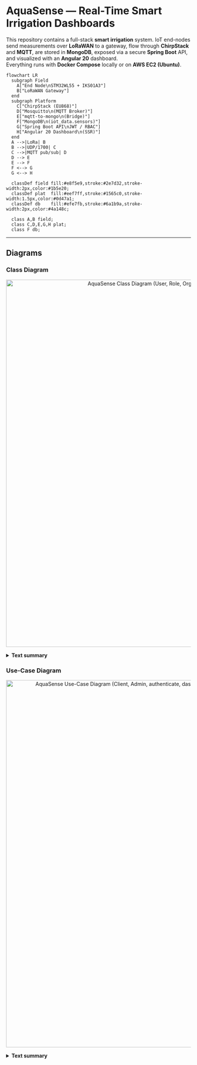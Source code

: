 # AquaSense — Real-Time Smart Irrigation Dashboards 

This repository contains a full-stack **smart irrigation** system. IoT end-nodes send measurements over **LoRaWAN** to a gateway, flow through **ChirpStack** and **MQTT**, are stored in **MongoDB**, exposed via a secure **Spring Boot** API, and visualized with an **Angular 20** dashboard.  
Everything runs with **Docker Compose** locally or on **AWS EC2 (Ubuntu)**.


```mermaid
flowchart LR
  subgraph Field
    A["End Node\nSTM32WL55 + IKS01A3"]
    B["LoRaWAN Gateway"]
  end
  subgraph Platform
    C["ChirpStack (EU868)"]
    D["Mosquitto\n(MQTT Broker)"]
    E["mqtt-to-mongo\n(Bridge)"]
    F["MongoDB\n(iot_data.sensors)"]
    G["Spring Boot API\nJWT / RBAC"]
    H["Angular 20 Dashboard\n(SSR)"]
  end
  A -->|LoRa| B
  B -->|UDP/1700| C
  C -->|MQTT pub/sub| D
  D --> E
  E --> F
  F <--> G
  G <--> H

  classDef field fill:#e8f5e9,stroke:#2e7d32,stroke-width:2px,color:#1b5e20;
  classDef plat  fill:#eef7ff,stroke:#1565c0,stroke-width:1.5px,color:#0d47a1;
  classDef db    fill:#efe7fb,stroke:#6a1b9a,stroke-width:2px,color:#4a148c;

  class A,B field;
  class C,D,E,G,H plat;
  class F db;

```

---

## Diagrams

### Class Diagram
<p align="center">
  <img src="docs/diagrams/aquasense-class.svg" alt="AquaSense Class Diagram (User, Role, Organization, EndNodeDevice, SensorReading)" width="1000">
</p>

<details>
  <summary><b>Text summary </b></summary>

  The model centers on **organizations** that *own* many **end-node devices**. Each **EndNodeDevice** (identified by a LoRaWAN **devEUI** and carrying GPS info) **produces** a time-series of **SensorReading** records; this is a composition, so readings exist only for their device. Readings capture the environmental metrics used by the app (temperature, humidity, pressure, soil humidity, luminosity) plus the irrigation command state and timestamp. **Users** sign in to operate the system and are granted permissions through **Roles** (e.g., *ADMIN*, *CLIENT*). Admin users manage organizations and devices; client users primarily view dashboards and device details.

</details>


### Use-Case Diagram
<p align="center">
  <img src="docs/diagrams/aquasense-usecase.svg" alt="AquaSense Use-Case Diagram (Client, Admin, authenticate, dashboard, manage orgs/users/devices, manual irrigation command)" width="1000">
</p>

<details>
  <summary><b>Text summary </b></summary>

  Two main actors interact with the system: the **Client/Farmer** and the **Admin**. Both authenticate, access the **real-time dashboard**, browse **devices**, open **device detail** to see the **latest readings**, **history**, and **map location**. Operators can adjust **thresholds** and send a **manual irrigation command** when allowed. **Admins** additionally manage **users/roles** and **device/organization** records. In the background, AquaSense **ingests uplinks from ChirpStack**, persists them, evaluates rules to **raise alerts**, and exposes the data through the API for the web dashboard.

</details>






